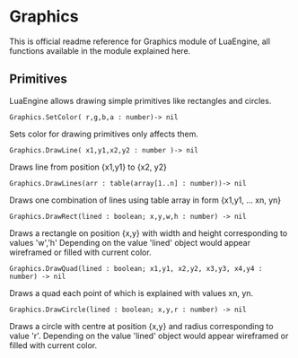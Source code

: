 # Graphics

This is official readme reference for Graphics module of LuaEngine,
all functions available in the module explained here.

## Primitives

LuaEngine allows drawing simple primitives like rectangles and circles.

```
Graphics.SetColor( r,g,b,a : number)-> nil
```
Sets color for drawing primitives only affects them.


```
Graphics.DrawLine( x1,y1,x2,y2 : number )-> nil
```
Draws line from position {x1,y1} to {x2, y2}


```
Graphics.DrawLines(arr : table(array[1..n] : number))-> nil
```
Draws one combination of lines using table array in form {x1,y1, ... xn, yn}


```
Graphics.DrawRect(lined : boolean; x,y,w,h : number) -> nil
```
Draws a rectangle on position {x,y} with width and height corresponding to values 'w','h'
Depending on the value 'lined' object would appear wireframed or filled with current color.

```
Graphics.DrawQuad(lined : boolean; x1,y1, x2,y2, x3,y3, x4,y4 : number) -> nil
```
Draws a quad each point of which is explained with values xn, yn.


```
Graphics.DrawCircle(lined : boolean; x,y,r : number) -> nil
```
Draws a circle with centre at position {x,y} and radius corresponding to value 'r'.
Depending on the value 'lined' object would appear wireframed or filled with current color.

